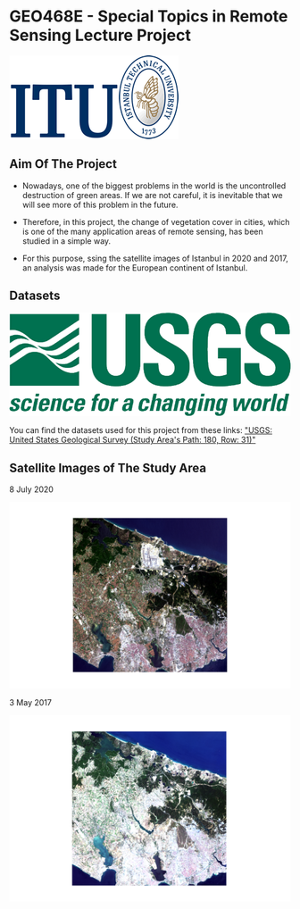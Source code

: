 # GEO468E - Special Topics in Remote Sensing Lecture Project

![ITU_LOGO](Logo/itu_logo.gif)

## Aim Of The Project

- Nowadays, one of the biggest problems in the world is the uncontrolled destruction of green areas. If we are not careful, it is inevitable that we will see more of this problem in the future.

- Therefore, in this project, the change of vegetation cover in cities, which is one of the many application areas of remote sensing, has been studied in a simple way.

- For this purpose, ssing the satellite images of Istanbul in 2020 and 2017, an analysis was made for the European continent of Istanbul.

## Datasets

![USGS_LOGO](Logo/USGS_logo.png)

You can find the datasets used for this project from these links: ["USGS: United States Geological Survey (Study Area's Path: 180, Row: 31)"](https://earthexplorer.usgs.gov/)

## Satellite Images of The Study Area

8 July 2020

![Landsat8_2020](Test_Images/Landsat8_2020_RGB.png)

3 May 2017

![Landsat8_2017](Test_Images/Landsat8_2017_RGB.png)

